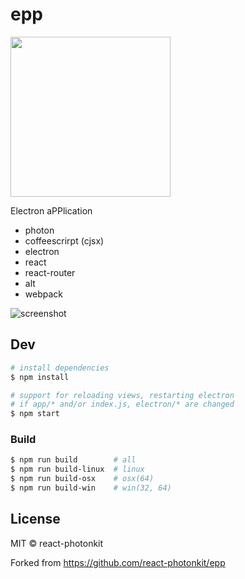 # epp

<img src='assets/epp.png' width=256 />

Electron aPPlication

- photon
- coffeescrirpt (cjsx)
- electron
- react
- react-router
- alt
- webpack

![screenshot]


## Dev

```sh
# install dependencies
$ npm install

# support for reloading views, restarting electron
# if app/* and/or index.js, electron/* are changed
$ npm start
```


### Build

```sh
$ npm run build        # all
$ npm run build-linux  # linux
$ npm run build-osx    # osx(64)
$ npm run build-win    # win(32, 64)
```


## License

MIT © react-photonkit

Forked from https://github.com/react-photonkit/epp

[screenshot]: assets/screenshot.png
